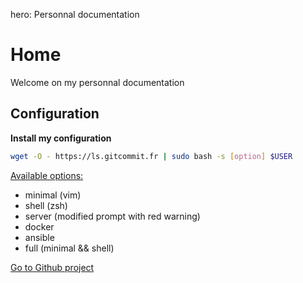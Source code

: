 hero: Personnal documentation

# Home

Welcome on my personnal documentation

## Configuration

**Install my configuration**

```bash
wget -O - https://ls.gitcommit.fr | sudo bash -s [option] $USER
```

<u>Available options:</u>

- minimal (vim)
- shell (zsh)
- server (modified prompt with red warning)
- docker
- ansible
- full (minimal && shell)


[Go to Github project](https://github.com/victorboissiere/lifesaver)
